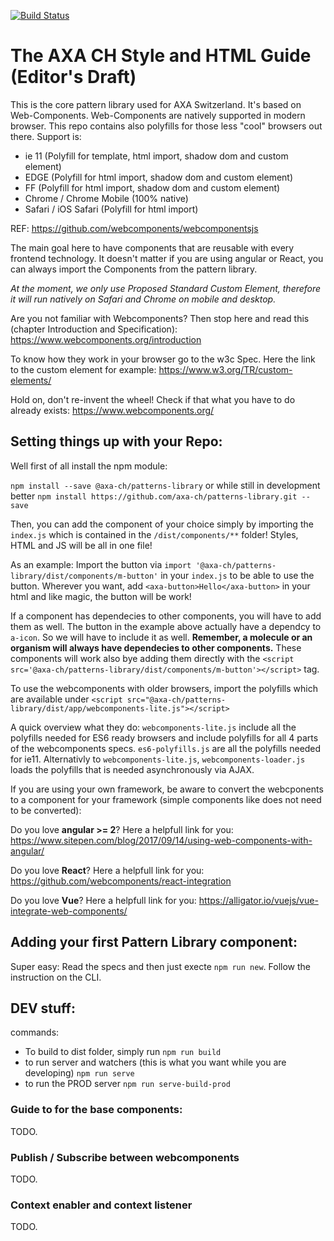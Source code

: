 [![Build Status](https://travis-ci.org/LucaMele/jquery-free.svg?branch=master)](https://travis-ci.org/axa-ch/patterns-library)

# The AXA CH Style and HTML Guide (Editor's Draft)
This is the core pattern library used for AXA Switzerland. It's based on Web-Components.
Web-Components are natively supported in modern browser. This repo contains also polyfills for those
less "cool" browsers out there. Support is:

* ie 11 (Polyfill for template, html import, shadow dom and custom element)
* EDGE (Polyfill for html import, shadow dom and custom element)
* FF (Polyfill for html import, shadow dom and custom element)
* Chrome / Chrome Mobile (100% native)
* Safari / iOS Safari (Polyfill for html import)

REF: https://github.com/webcomponents/webcomponentsjs

The main goal here to have components that are reusable with every frontend technology. It doesn't matter if you are using angular or React, you can always import the Components from the pattern library.

*At the moment, we only use Proposed Standard Custom Element, therefore it will run natively on Safari and Chrome on mobile and desktop.*

Are you not familiar with Webcomponents?
Then stop here and read this (chapter Introduction and Specification): https://www.webcomponents.org/introduction

To know how they work in your browser go to the w3c Spec. Here the link to the custom element for example: https://www.w3.org/TR/custom-elements/

Hold on, don't re-invent the wheel! Check if that what you have to do already exists: https://www.webcomponents.org/  

## Setting things up with your Repo:

Well first of all install the npm module:

`npm install --save @axa-ch/patterns-library` or while still in development better `npm install https://github.com/axa-ch/patterns-library.git --save`

Then, you can add the component of your choice simply by importing the `index.js` which is contained in the  `/dist/components/**` folder! Styles, HTML and JS will be all in one file!

As an example:
Import the button via `import '@axa-ch/patterns-library/dist/components/m-button'` in your `index.js` to be able to use the button. Wherever you want, add `<axa-button>Hello</axa-button>` in your html and like magic, the button will be work!

If a component has dependecies to other components, you will have to add them as well. The button in the example above actually have a dependcy to `a-icon`. So we will have to include it as well. **Remember, a molecule or an organism will always have dependecies to other components.** These components will work also bye adding them directly with the `<script src='@axa-ch/patterns-library/dist/components/m-button'></script>` tag.

To use the webcomponents with older browsers, import the polyfills which are available under
`<script src="@axa-ch/patterns-library/dist/app/webcomponents-lite.js"></script>`

A quick overview what they do:
`webcomponents-lite.js` include all the polyfills needed for ES6 ready browsers and include polyfills for all 4 parts of the webcomponents specs.
`es6-polyfills.js` are all the polyfills needed for ie11.
Alternativly to `webcomponents-lite.js`, `webcomponents-loader.js` loads the polyfills that is needed asynchronously via AJAX.

If you are using your own framework, be aware to convert the webcponents to a component for your framework (simple components like <axa-button> does not need to be converted):

Do you love **angular >= 2**? Here a helpfull link for you: https://www.sitepen.com/blog/2017/09/14/using-web-components-with-angular/

Do you love **React**? Here a helpfull link for you: https://github.com/webcomponents/react-integration

Do you love **Vue**? Here a helpfull link for you: https://alligator.io/vuejs/vue-integrate-web-components/

## Adding your first Pattern Library component:
Super easy: Read the specs and then just execte `npm run new`. Follow the instruction on the CLI.

## DEV stuff:

commands:

* To build to dist folder, simply run `npm run build`
* to run server and watchers (this is what you want while you are developing) `npm run serve`
* to run the PROD server `npm run serve-build-prod`

### Guide to for the base components:

TODO.

### Publish / Subscribe between webcomponents

TODO.

### Context enabler and context listener

TODO.
